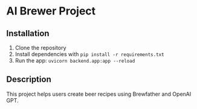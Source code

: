 # AI Brewer Project
## Installation
1. Clone the repository
2. Install dependencies with `pip install -r requirements.txt`
3. Run the app: `uvicorn backend.app:app --reload`

## Description
This project helps users create beer recipes using Brewfather and OpenAI GPT.
